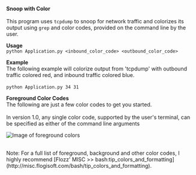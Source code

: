 **Snoop with Color**<BR>
<BR>
This program uses ```tcpdump``` to snoop for network traffic
and colorizes its output using ```grep``` and color codes, provided
on the command line by the user.
<BR>

**Usage**<BR>
```python Application.py <inbound_color_code> <outbound_color_code>```

**Example**<BR>
The following example will colorize output from 'tcpdump' with outbound
traffic colored red, and inbound traffic colored blue.<BR>
<BR>
```python Application.py 34 31```


**Foreground Color Codes** <BR>
The following are just a few color codes to get you started.<BR>
<BR>
In version 1.0, any single color code, supported by the user's terminal,
can be specified as either of the command line arguments

![Image of foreground colors](https://raw.githubusercontent.com/mellertson/snoop_with_colors/master/foreground-colors.png)

<BR>
Note: For a full list of foreground, background and other color codes, I highly recommend
[Flozz' MISC >> bash:tip_colors_and_formatting](http://misc.flogisoft.com/bash/tip_colors_and_formatting).

